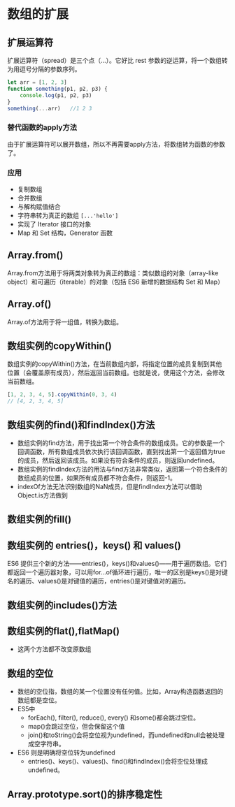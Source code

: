 # 数组的扩展

## 扩展运算符

扩展运算符（spread）是三个点（...）。它好比 rest 参数的逆运算，将一个数组转为用逗号分隔的参数序列。

```JavaScript
let arr = [1, 2, 3]
function something(p1, p2, p3) {
    console.log(p1, p2, p3)
}
something(...arr)   //1 2 3
```

### 替代函数的apply方法

由于扩展运算符可以展开数组，所以不再需要apply方法，将数组转为函数的参数了。

### 应用

- 复制数组
- 合并数组
- 与解构赋值结合
- 字符串转为真正的数组 `[...'hello']`
- 实现了 Iterator 接口的对象
- Map 和 Set 结构，Generator 函数

## Array.from()

Array.from方法用于将两类对象转为真正的数组：类似数组的对象（array-like object）和可遍历（iterable）的对象（包括 ES6 新增的数据结构 Set 和 Map）

## Array.of()

Array.of方法用于将一组值，转换为数组。

## 数组实例的copyWithin()

数组实例的copyWithin()方法，在当前数组内部，将指定位置的成员复制到其他位置（会覆盖原有成员），然后返回当前数组。也就是说，使用这个方法，会修改当前数组。

```JavaScript
[1, 2, 3, 4, 5].copyWithin(0, 3, 4)
// [4, 2, 3, 4, 5]
```

## 数组实例的find()和findIndex()方法

- 数组实例的find方法，用于找出第一个符合条件的数组成员。它的参数是一个回调函数，所有数组成员依次执行该回调函数，直到找出第一个返回值为true的成员，然后返回该成员。如果没有符合条件的成员，则返回undefined。
- 数组实例的findIndex方法的用法与find方法非常类似，返回第一个符合条件的数组成员的位置，如果所有成员都不符合条件，则返回-1。
- indexOf方法无法识别数组的NaN成员，但是findIndex方法可以借助Object.is方法做到

## 数组实例的fill()

## 数组实例的 entries()，keys() 和 values()

ES6 提供三个新的方法——entries()，keys()和values()——用于遍历数组。它们都返回一个遍历器对象，可以用for...of循环进行遍历，唯一的区别是keys()是对键名的遍历、values()是对键值的遍历，entries()是对键值对的遍历。

## 数组实例的includes()方法

## 数组实例的flat(),flatMap()

- 这两个方法都不改变原数组

## 数组的空位

- 数组的空位指，数组的某一个位置没有任何值。比如，Array构造函数返回的数组都是空位。
- ES5中
  - forEach(), filter(), reduce(), every() 和some()都会跳过空位。
  - map()会跳过空位，但会保留这个值
  - join()和toString()会将空位视为undefined，而undefined和null会被处理成空字符串。
- ES6 则是明确将空位转为undefined
  - entries()、keys()、values()、find()和findIndex()会将空位处理成undefined。

## Array.prototype.sort()的排序稳定性
